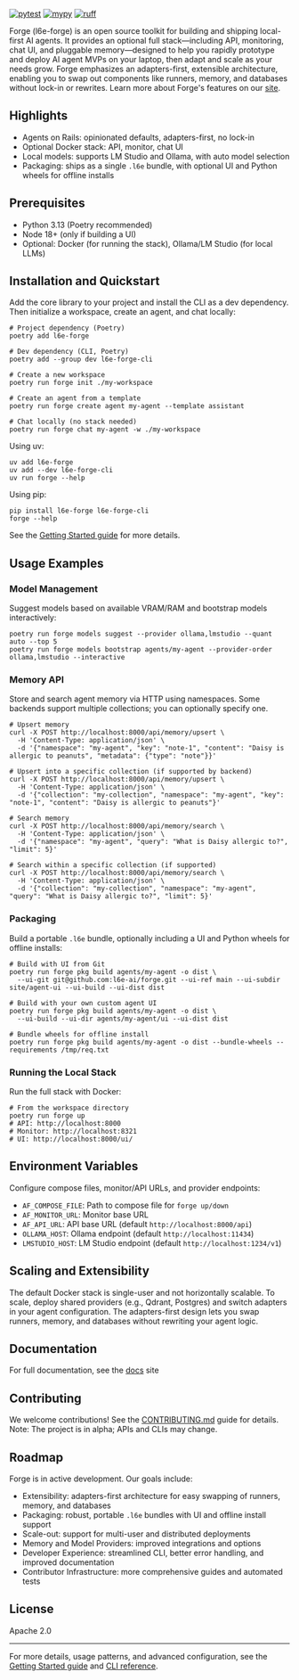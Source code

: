 [![pytest](https://github.com/l6e-ai/forge/actions/workflows/pytest.yml/badge.svg?branch=main)](https://github.com/l6e-ai/forge/actions/workflows/pytest.yml)
[![mypy](https://github.com/l6e-ai/forge/actions/workflows/mypy.yml/badge.svg?branch=main)](https://github.com/l6e-ai/forge/actions/workflows/mypy.yml)
[![ruff](https://github.com/l6e-ai/forge/actions/workflows/ruff.yml/badge.svg?branch=main)](https://github.com/l6e-ai/forge/actions/workflows/ruff.yml)

Forge (l6e-forge) is an open source toolkit for building and shipping local-first AI agents. It provides an optional full stack—including API, monitoring, chat UI, and pluggable memory—designed to help you rapidly prototype and deploy AI agent MVPs on your laptop, then adapt and scale as your needs grow. Forge emphasizes an adapters-first, extensible architecture, enabling you to swap out components like runners, memory, and databases without lock-in or rewrites. Learn more about Forge's features on our [site](https://l6e.ai).

## Highlights

* Agents on Rails: opinionated defaults, adapters-first, no lock-in
* Optional Docker stack: API, monitor, chat UI
* Local models: supports LM Studio and Ollama, with auto model selection
* Packaging: ships as a single `.l6e` bundle, with optional UI and Python wheels for offline installs

## Prerequisites

* Python 3.13 (Poetry recommended)
* Node 18+ (only if building a UI)
* Optional: Docker (for running the stack), Ollama/LM Studio (for local LLMs)

## Installation and Quickstart

Add the core library to your project and install the CLI as a dev dependency. Then initialize a workspace, create an agent, and chat locally:

```
# Project dependency (Poetry)
poetry add l6e-forge

# Dev dependency (CLI, Poetry)
poetry add --group dev l6e-forge-cli

# Create a new workspace
poetry run forge init ./my-workspace

# Create an agent from a template
poetry run forge create agent my-agent --template assistant

# Chat locally (no stack needed)
poetry run forge chat my-agent -w ./my-workspace
```

Using uv:

```
uv add l6e-forge
uv add --dev l6e-forge-cli
uv run forge --help
```

Using pip:

```
pip install l6e-forge l6e-forge-cli
forge --help
```

See the [Getting Started guide](https://docs.l6e.ai/getting-started) for more details.

## Usage Examples

### Model Management

Suggest models based on available VRAM/RAM and bootstrap models interactively:

```
poetry run forge models suggest --provider ollama,lmstudio --quant auto --top 5
poetry run forge models bootstrap agents/my-agent --provider-order ollama,lmstudio --interactive
```

### Memory API

Store and search agent memory via HTTP using namespaces. Some backends support multiple collections; you can optionally specify one.

```
# Upsert memory
curl -X POST http://localhost:8000/api/memory/upsert \
  -H 'Content-Type: application/json' \
  -d '{"namespace": "my-agent", "key": "note-1", "content": "Daisy is allergic to peanuts", "metadata": {"type": "note"}}'

# Upsert into a specific collection (if supported by backend)
curl -X POST http://localhost:8000/api/memory/upsert \
  -H 'Content-Type: application/json' \
  -d '{"collection": "my-collection", "namespace": "my-agent", "key": "note-1", "content": "Daisy is allergic to peanuts"}'

# Search memory
curl -X POST http://localhost:8000/api/memory/search \
  -H 'Content-Type: application/json' \
  -d '{"namespace": "my-agent", "query": "What is Daisy allergic to?", "limit": 5}'

# Search within a specific collection (if supported)
curl -X POST http://localhost:8000/api/memory/search \
  -H 'Content-Type: application/json' \
  -d '{"collection": "my-collection", "namespace": "my-agent", "query": "What is Daisy allergic to?", "limit": 5}'
```

### Packaging

Build a portable `.l6e` bundle, optionally including a UI and Python wheels for offline installs:

```
# Build with UI from Git
poetry run forge pkg build agents/my-agent -o dist \
  --ui-git git@github.com:l6e-ai/forge.git --ui-ref main --ui-subdir site/agent-ui --ui-build --ui-dist dist

# Build with your own custom agent UI
poetry run forge pkg build agents/my-agent -o dist \
  --ui-build --ui-dir agents/my-agent/ui --ui-dist dist

# Bundle wheels for offline install
poetry run forge pkg build agents/my-agent -o dist --bundle-wheels --requirements /tmp/req.txt
```

### Running the Local Stack

Run the full stack with Docker:

```
# From the workspace directory
poetry run forge up
# API: http://localhost:8000
# Monitor: http://localhost:8321
# UI: http://localhost:8000/ui/
```

## Environment Variables

Configure compose files, monitor/API URLs, and provider endpoints:

* `AF_COMPOSE_FILE`: Path to compose file for `forge up/down`
* `AF_MONITOR_URL`: Monitor base URL
* `AF_API_URL`: API base URL (default `http://localhost:8000/api`)
* `OLLAMA_HOST`: Ollama endpoint (default `http://localhost:11434`)
* `LMSTUDIO_HOST`: LM Studio endpoint (default `http://localhost:1234/v1`)

## Scaling and Extensibility

The default Docker stack is single-user and not horizontally scalable. To scale, deploy shared providers (e.g., Qdrant, Postgres) and switch adapters in your agent configuration. The adapters-first design lets you swap runners, memory, and databases without rewriting your agent logic.

## Documentation

For full documentation, see the [docs](https://docs.l6e.ai/) site

## Contributing

We welcome contributions! See the [CONTRIBUTING.md](https://github.com/l6e-ai/forge/blob/1aa28f9787f41928d96535fccf61609ac39826bc/CONTRIBUTING.md) guide for details. Note: The project is in alpha; APIs and CLIs may change.

## Roadmap

Forge is in active development. Our goals include:

* Extensibility: adapters-first architecture for easy swapping of runners, memory, and databases
* Packaging: robust, portable `.l6e` bundles with UI and offline install support
* Scale-out: support for multi-user and distributed deployments
* Memory and Model Providers: improved integrations and options
* Developer Experience: streamlined CLI, better error handling, and improved documentation
* Contributor Infrastructure: more comprehensive guides and automated tests

## License

Apache 2.0

---

For more details, usage patterns, and advanced configuration, see the [Getting Started guide](https://docs.l6e.ai/getting-started) and [CLI reference](https://docs.l6e.ai/cli).